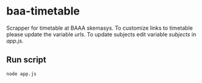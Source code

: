 # baa-timetable

Scrapper for timetable at BAAA skemasys. To customize links to timetable please
update the variable *urls*. To update subjects edit variable *subjects* 
in _app.js_.

## Run script

```
node app.js
```

